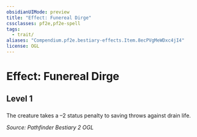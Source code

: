 ```yaml
---
obsidianUIMode: preview
title: "Effect: Funereal Dirge"
cssclasses: pf2e,pf2e-spell
tags:
  - trait/
aliases: "Compendium.pf2e.bestiary-effects.Item.8ecPVgMeWDxc4jI4"
license: OGL
---
```

# Effect: Funereal Dirge
## Level 1
### 






The creature takes a –2 status penalty to saving throws against drain life.

*Source: Pathfinder Bestiary 2*
*OGL*